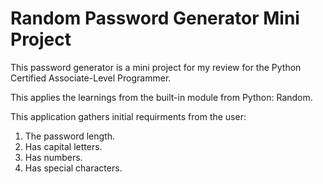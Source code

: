 # Random Password Generator Mini Project

This password generator is a mini project for my review for the Python Certified Associate-Level Programmer.

This applies the learnings from the built-in module from Python: Random.

This application gathers initial requirments from the user:

1. The password length.
2. Has capital letters.
3. Has numbers.
4. Has special characters.
